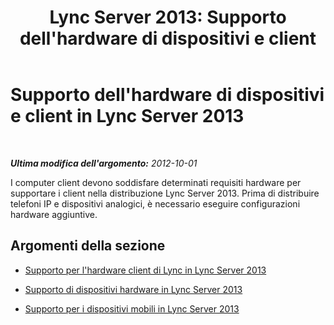 ﻿---
title: "Lync Server 2013: Supporto dell'hardware di dispositivi e client"
TOCTitle: Supporto dell'hardware di dispositivi e client
ms:assetid: f6aa1192-1bfe-44e0-8ea0-7b361632243d
ms:mtpsurl: https://technet.microsoft.com/it-it/library/Gg413039(v=OCS.15)
ms:contentKeyID: 49302495
ms.date: 08/24/2015
mtps_version: v=OCS.15
ms.translationtype: HT
---

# Supporto dell'hardware di dispositivi e client in Lync Server 2013

 

_**Ultima modifica dell'argomento:** 2012-10-01_

I computer client devono soddisfare determinati requisiti hardware per supportare i client nella distribuzione Lync Server 2013. Prima di distribuire telefoni IP e dispositivi analogici, è necessario eseguire configurazioni hardware aggiuntive.

## Argomenti della sezione

  - [Supporto per l'hardware client di Lync in Lync Server 2013](lync-server-2013-lync-client-hardware-support.md)

  - [Supporto di dispositivi hardware in Lync Server 2013](lync-server-2013-device-hardware-support.md)

  - [Supporto per i dispositivi mobili in Lync Server 2013](lync-server-2013-mobility-support.md)

